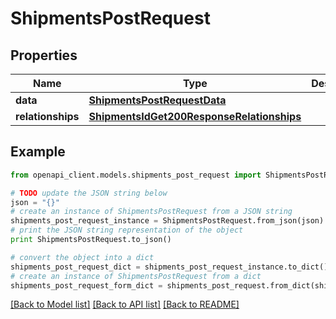 # ShipmentsPostRequest


## Properties
Name | Type | Description | Notes
------------ | ------------- | ------------- | -------------
**data** | [**ShipmentsPostRequestData**](ShipmentsPostRequestData.md) |  | [optional] 
**relationships** | [**ShipmentsIdGet200ResponseRelationships**](ShipmentsIdGet200ResponseRelationships.md) |  | [optional] 

## Example

```python
from openapi_client.models.shipments_post_request import ShipmentsPostRequest

# TODO update the JSON string below
json = "{}"
# create an instance of ShipmentsPostRequest from a JSON string
shipments_post_request_instance = ShipmentsPostRequest.from_json(json)
# print the JSON string representation of the object
print ShipmentsPostRequest.to_json()

# convert the object into a dict
shipments_post_request_dict = shipments_post_request_instance.to_dict()
# create an instance of ShipmentsPostRequest from a dict
shipments_post_request_form_dict = shipments_post_request.from_dict(shipments_post_request_dict)
```
[[Back to Model list]](../README.md#documentation-for-models) [[Back to API list]](../README.md#documentation-for-api-endpoints) [[Back to README]](../README.md)


